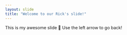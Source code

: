 ```yaml
---
layout: slide
title: "Welcome to our Rick's slide!"
---
```

This is my awesome slide :tada:
Use the left arrow to go back!
